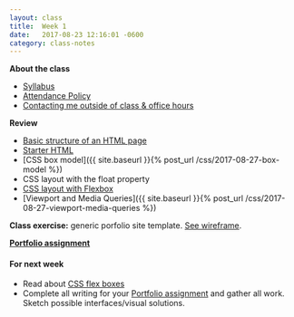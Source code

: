 ```yaml
---
layout: class
title:  Week 1
date:   2017-08-23 12:16:01 -0600
category: class-notes
---
```


**About the class**
- [Syllabus](http://revitalk.com/mmp460/syllabus)
- [Attendance Policy](http://revitalk.com/mmp460/syllabus#college-attendance-policy)
- [Contacting me outside of class & office hours](http://revitalk.com/mmp460/contact)

**Review**
- [Basic structure of an HTML page](https://github.com/revitalk/mmp460/blob/master/html/basicHtmlStructure.html)
- [Starter HTML](https://github.com/revitalk/mmp460/blob/master/html/html-starter.html)
- [CSS box model]({{ site.baseurl }}{% post_url /css/2017-08-27-box-model %})
- CSS layout with the float property
- [CSS layout with Flexbox](https://developer.mozilla.org/en-US/docs/Web/CSS/CSS_Flexible_Box_Layout/Using_CSS_flexible_boxes)
- [Viewport and Media Queries]({{ site.baseurl }}{% post_url /css/2017-08-27-viewport-media-queries %})

**Class exercise:** generic porfolio site template. [See wireframe]({{site.url}}/{{site.baseurl}}/assets/portfolio-wireframe.pdf).

[**Portfolio assignment**]({{site.url}}{{site.baseurl}}/assignments/portfolio)

#### For next week ####
- Read about [CSS flex boxes](https://developer.mozilla.org/en-US/docs/Web/CSS/CSS_Flexible_Box_Layout/Using_CSS_flexible_boxes)
- Complete all writing for your [Portfolio assignment]({{site.url}}{{site.baseurl}}/assignments/portfolio) and gather all work. Sketch possible interfaces/visual solutions.



